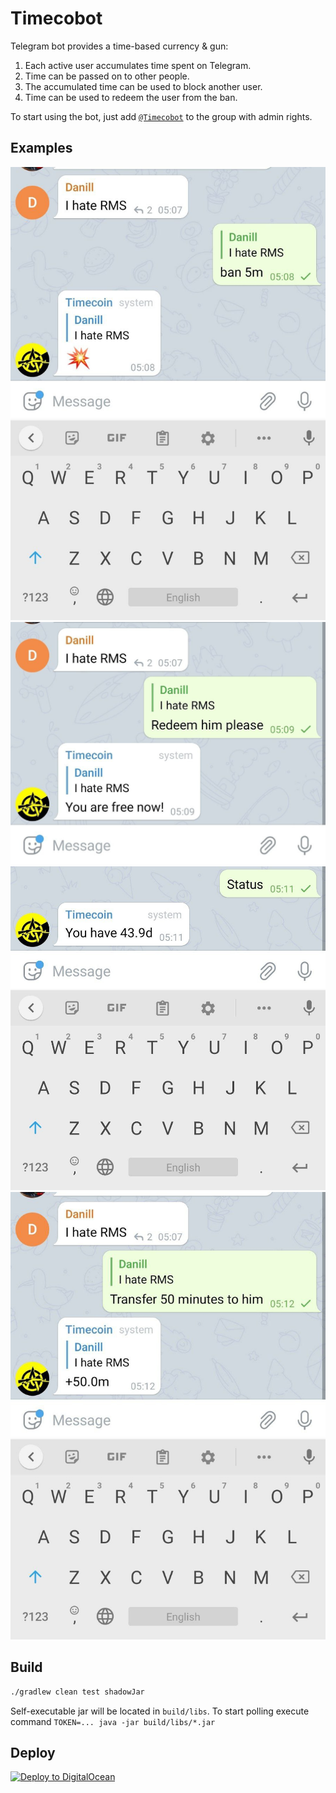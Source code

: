 # Timecobot

Telegram bot provides a time-based currency & gun:

1. Each active user accumulates time spent on Telegram.
1. Time can be passed on to other people.
1. The accumulated time can be used to block another user.
1. Time can be used to redeem the user from the ban.

To start using the bot, just add [`@Timecobot`](https://t.me/timecobot) to the group with admin
rights.

## Examples

![](examples/ban.jpg "Ban user")
![](examples/redeem.jpg "Redeem user")
![](examples/status.jpg "My status")
![](examples/transfer.jpg "Transfer time to user")

## Build

```sh
./gradlew clean test shadowJar
```

Self-executable jar will be located in `build/libs`. To start polling execute
command `TOKEN=... java -jar build/libs/*.jar`

## Deploy

[![Deploy to DigitalOcean](https://www.deploytodo.com/do-btn-blue-ghost.svg)](https://cloud.digitalocean.com/apps/new?repo=https://github.com/demidko/timecobot/tree/main)

